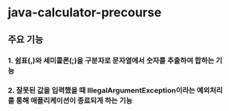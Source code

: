 # java-calculator-precourse

## 주요 기능
### 1. 쉼표(,)와 세미콜론(;)을 구분자로 문자열에서 숫자를 추출하여 합하는 기능
### 2. 잘못된 값을 입력했을 때 IllegalArgumentException이라는 예외처리를 통해 애플리케이션이 종료되게 하는 기능

